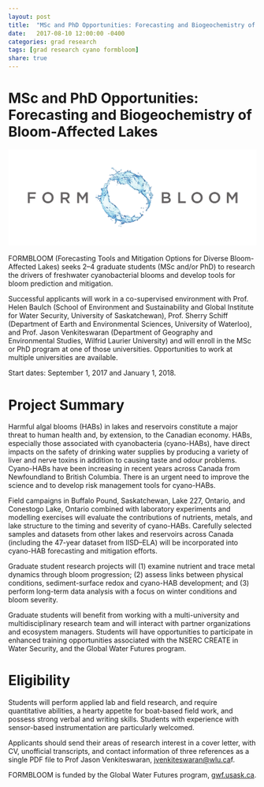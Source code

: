 ```yaml
---
layout: post
title:  "MSc and PhD Opportunities: Forecasting and Biogeochemistry of Bloom-Affected Lakes"
date:   2017-08-10 12:00:00 -0400
categories: grad research
tags: [grad research cyano formbloom]
share: true
---
```


MSc and PhD Opportunities: Forecasting and Biogeochemistry of Bloom-Affected Lakes
==================================================================================

![](/images/formbloom-small.png)

FORMBLOOM (Forecasting Tools and Mitigation Options for Diverse Bloom-Affected Lakes) seeks 2–4 graduate students (MSc and/or PhD) to research the drivers of freshwater cyanobacterial blooms and develop tools for bloom prediction and mitigation.

Successful applicants will work in a co-supervised environment with Prof. Helen Baulch (School of Environment and Sustainability and Global Institute for Water Security, University of Saskatchewan), Prof. Sherry Schiff (Department of Earth and Environmental Sciences, University of Waterloo), and Prof. Jason Venkiteswaran (Department of Geography and Environmental Studies, Wilfrid Laurier University) and will enroll in the MSc or PhD program at one of those universities. Opportunities to work at multiple universities are available.

Start dates: September 1, 2017 and January 1, 2018.

# Project Summary

Harmful algal blooms (HABs) in lakes and reservoirs constitute a major threat to human health and, by extension, to the Canadian economy. HABs, especially those associated with cyanobacteria (cyano-HABs), have direct impacts on the safety of drinking water supplies by producing a variety of liver and nerve toxins in addition to causing taste and odour problems. Cyano-HABs have been increasing in recent years across Canada from Newfoundland to British Columbia. There is an urgent need to improve the science and to develop risk management tools for cyano-HABs.

Field campaigns in Buffalo Pound, Saskatchewan, Lake 227, Ontario, and Conestogo Lake, Ontario combined with laboratory experiments and modelling exercises will evaluate the contributions of nutrients, metals, and lake structure to the timing and severity of cyano-HABs. Carefully selected samples and datasets from other lakes and reservoirs across Canada (including the 47-year dataset from IISD–ELA) will be incorporated into cyano-HAB forecasting and mitigation efforts.

Graduate student research projects will (1) examine nutrient and trace metal dynamics through bloom progression; (2) assess links between physical conditions, sediment-surface redox and cyano-HAB development; and (3) perform long-term data analysis with a focus on winter conditions and bloom severity.

Graduate students will benefit from working with a multi-university and multidisciplinary research team and will interact with partner organizations and ecosystem managers. Students will have opportunities to participate in enhanced training opportunities associated with the NSERC CREATE in Water Security, and the Global Water Futures program.

# Eligibility

Students will perform applied lab and field research, and require quantitative abilities, a hearty appetite for boat-based field work, and possess strong verbal and writing skills. Students with experience with sensor-based instrumentation are particularly welcomed.

Applicants should send their areas of research interest in a cover letter, with CV, unofficial transcripts, and contact information of three references as a single PDF file to Prof Jason Venkiteswaran, [jvenkiteswaran@wlu.ca](mailto:jvenkiteswaran@wlu.ca)f.

FORMBLOOM is funded by the Global Water Futures program, [gwf.usask.ca](http://gwf.usask.ca/).

